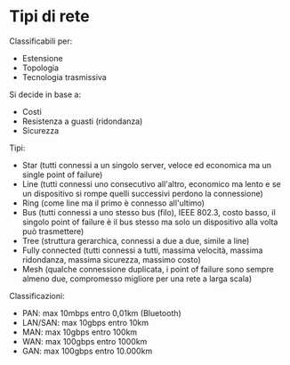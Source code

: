 # Tipi di rete

Classificabili per:
- Estensione
- Topologia
- Tecnologia trasmissiva

Si decide in base a:
- Costi
- Resistenza a guasti (ridondanza)
- Sicurezza

Tipi:
- Star (tutti connessi a un singolo server, veloce ed economica ma un single point of failure)
- Line (tutti connessi uno consecutivo all'altro, economico ma lento e se un dispositivo si rompe quelli successivi perdono la connessione)
- Ring (come line ma il primo è connesso all'ultimo)
- Bus (tutti connessi a uno stesso bus (filo), IEEE 802.3, costo basso, il singolo point of failure è il bus stesso ma solo un dispositivo alla volta può trasmettere)
- Tree (struttura gerarchica, connessi a due a due, simile a line)
- Fully connected (tutti connessi a tutti, massima velocità, massima ridondanza, massima sicurezza, massimo costo)
- Mesh (qualche connessione duplicata, i point of failure sono sempre almeno due, compromesso migliore per una rete a larga scala)

Classificazioni:
- PAN: max 10mbps entro 0,01km (Bluetooth)
- LAN/SAN: max 10gbps entro 10km
- MAN: max 10gbps entro 100km
- WAN: max 100gbps entro 1000km
- GAN: max 100gbps entro 10.000km
